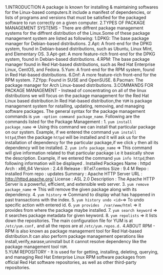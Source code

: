 1.INTRODUCTION
	A package is known for installing & maintaining softwares for the Linux-based computers.It include a manifest of dependencies, or lists of programs and versions that must be satisfied for the packaged software to run correctly on a given computer.
2.TYPES OF PACKAGE MANAGEMENT SYSTEMS -
	There are diffrent package management systems for the diffrent distribution of the Linux.Some of these package management system are listed as following:
		1.DPKG: The base package manager for Debian-based distributions.
		2.Apt: A front-end for the DPKG system, found in Debian-based distributions, such as Ubuntu, Linux Mint, and Elementary OS.
		3.Apt-get: A more feature-rich front-end for the DPKG system, found in Debian-based distributions.
		4.RPM: The base package manager found in Red Hat-based distributions, such as Red Hat Enterprise Linux, CentOS, and Fedora.
		5.Yum: A front-end for the RPM system, found in Red Hat-based distributions.
		6.Dnf: A more feature-rich front-end for the RPM system.
		7.ZYpp: Found in SUSE and OpenSUSE.
		8.Pacman: The package manager for Arch Linux-based distributions.
3.COMMANDS FOR PACKAGE MANAGEMENT -
	Instead of concentrating on all of the linux distributions we will focus on the package management for the Red Hat Linux based distribution.In Red Hat-based distribution,the ``YUM`` is package management system for nstalling, updating, removing, and managing software packages.
	The general syntax for the package management commands is ``yum -option command package_name``.
	Following are the commands listed for the Package Management :
		1. `yum install package_name` => Using this command we can install that particular package on our system.
			Example, if we entered the command ``yum install httpd``,then the package `httpd` will be installed and it will ask us for the installation of dependency for the particular package,if we click `y` then all its dependency will be installed.
		2. `yum info package_name` => This command will give information related to that particular package i.e it basically show the description.
			Example, if we entered the command ``yum info httpd``,then following information will be displayed .
				Installed Packages
				Name        : httpd
				Arch        : x86_64
				Version     : 2.4.6
				Release     : 97.el7.centos
				Size        : 9.4 M
				Repo        : installed
				From repo   : updates
				Summary     : Apache HTTP Server
				URL         : http://httpd.apache.org/
				License     : ASL 2.0
				Description : The Apache HTTP Server is a powerful, efficient, and extensible web server.
		3. `yum remove package_name` => This will remove the given package along with its dependency.
		4. `yum history` => Command to display what has happened in past transactions with the index.
		5. `yum history undo <id>`=> To undo specific action with entered id.
		6. `yum provides  /var/www/html` => it provides from where the package maybe installed.
		7. `yum search keyword` => it searches package metadata for given keyword.
		8. `yum repolists` => it lists down the repositories.
	The main configuration file for YUM is at ``/etc/yum.conf,`` and all the repos are at ``/etc/yum.repos.d.``
4.ABOUT RPM -
	RPM is also known as package management tool for Red Hat-based distribution.It can also perform package management operations like install,verify,earase,uninstall but it cannot resolve dependency like the package management tool `YUM`. 	
5.YUM REPOSITORY -
	It is used for  for getting, installing, deleting, querying, and managing Red Hat Enterprise Linux RPM software packages from official Red Hat software repositories, as well as other third-party repositories.
	